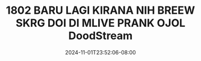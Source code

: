 --- 
title: "1802 BARU LAGI KIRANA NIH BREEW SKRG DOI DI MLIVE  PRANK OJOL  DoodStream"
description: "video  video bokep 1802 BARU LAGI KIRANA NIH BREEW SKRG DOI DI MLIVE  PRANK OJOL  DoodStream premium   baru"
date: 2024-11-01T23:52:06-08:00
file_code: "afddjfmmhuwz"
draft: false
cover: "vcy92fi3kammto2i.jpg"
tags: ["BARU", "LAGI", "KIRANA", "NIH", "BREEW", "SKRG", "DOI", "MLIVE", "PRANK", "OJOL", "DoodStream", "bokep-indo", "bokep-viral", "bokep-ig"]
length: 1500
fld_id: "1483065"
foldername: "A prank"
categories: ["A prank"]
views: 0
---